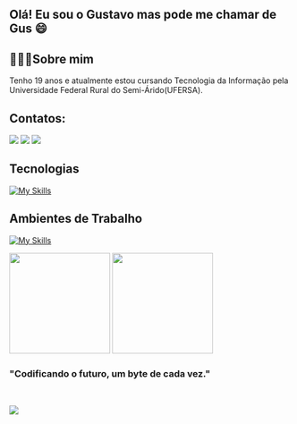 ## Olá! Eu sou o Gustavo mas pode me chamar de Gus 😄

## 🧑🏽‍💻Sobre mim

Tenho 19 anos e atualmente estou cursando Tecnologia da Informação pela Universidade Federal Rural do Semi-Árido(UFERSA).

## Contatos:

<div>
<a href="mailto:joaogustavolima084@gmail.com" target="_blank"><img src="https://img.shields.io/badge/Gmail-D14836?style=for-the-badge&logo=gmail&logoColor=white" target="_blank"/></a>
<a href="https://www.linkedin.com/in/jo%C3%A3o-gustavo-souza-lima-669869245/" target="_blank"><img src="https://img.shields.io/badge/LinkedIn-0077B5?style=for-the-badge&logo=linkedin&logoColor=white" target="_blank"/></a>
<a href="https://www.instagram.com/gustavo.jsl_/" target="_blank"><img src="https://img.shields.io/badge/Instagram-E4405F?style=for-the-badge&logo=instagram&logoColor=white" target="_blank"/></a>
</div>

## Tecnologias

[![My Skills](https://skillicons.dev/icons?i=py,django,c,js,html,css,git,github)](https://skillicons.dev)

## Ambientes de Trabalho

[![My Skills](https://skillicons.dev/icons?i=pycharm,vscode)](https://skillicons.dev)

<div>
<img height="180em" src="https://github-readme-stats.vercel.app/api?username=gusjjpv&show_icons=true&theme=dracula"/>
<img height="180em" src="https://github-readme-stats.vercel.app/api/top-langs/?username=gusjjpv&layout=compact&langs_count=7&theme=dracula"/>


### "Codificando o futuro, um byte de cada vez."
<br/>

[![](https://visitcount.itsvg.in/api?id=gusjjpv&icon=9&color=11)](https://visitcount.itsvg.in)

